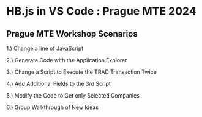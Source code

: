 # HB.js in VS Code : Prague MTE 2024
## Prague MTE Workshop Scenarios

1.) Change a line of JavaScript 

2.) Generate Code with the Application Explorer

3.) Change a Script to Execute the TRAD Transaction Twice 

4.) Add Additional Fields to the 3rd Script 

5.) Modify the Code to Get only Selected Companies 

6.) Group Walkthrough of New Ideas
